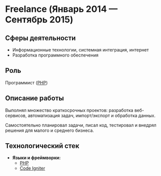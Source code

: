 # Freelance (Январь 2014 — Сентябрь 2015)

## Сферы деятельности
- Информационные технологии, системная интеграция, интернет
- Разработка программного обеспечения

## Роль
Программист ([PHP](../../../tech/languages/PHP.md))

## Описание работы

Выполнял множество краткосрочных проектов: разработка веб-сервисов, автоматизация задач, импорт/экспорт и обработка данных.

Самостоятельно планировал задачи, писал код, тестировал и внедрял решения для малого и среднего бизнеса.

## Технологический стек

- **Языки и фреймворки:**
  - [PHP](../../../tech/languages/PHP.md)
  - [Code Igniter](../../../tech/frameworks/Code%20Igniter.md)
